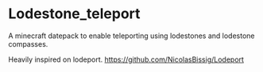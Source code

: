 # Lodestone_teleport
A minecraft datepack to enable teleporting using lodestones and lodestone compasses.

Heavily inspired on lodeport. https://github.com/NicolasBissig/Lodeport
